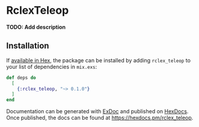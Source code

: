 # RclexTeleop

**TODO: Add description**

## Installation

If [available in Hex](https://hex.pm/docs/publish), the package can be installed
by adding `rclex_teleop` to your list of dependencies in `mix.exs`:

```elixir
def deps do
  [
    {:rclex_teleop, "~> 0.1.0"}
  ]
end
```

Documentation can be generated with [ExDoc](https://github.com/elixir-lang/ex_doc)
and published on [HexDocs](https://hexdocs.pm). Once published, the docs can
be found at <https://hexdocs.pm/rclex_teleop>.

